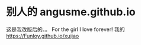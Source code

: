 别人的 angusme.github.io
=================
这是我改版后的。。
For the girl I love forever!
我的
https://Funloy.github.io/xujiao

